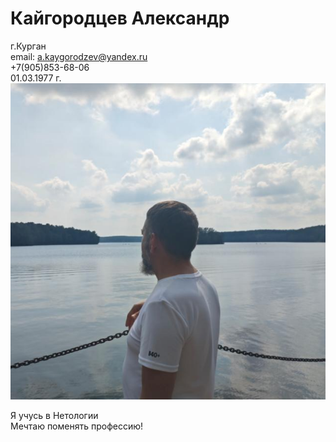 # Кайгородцев Александр

г.Курган  
email: a.kaygorodzev@yandex.ru  
+7(905)853-68-06  
01.03.1977 г.  
![alt text](image.png)

Я учусь в Нетологии  
Мечтаю поменять профессию!